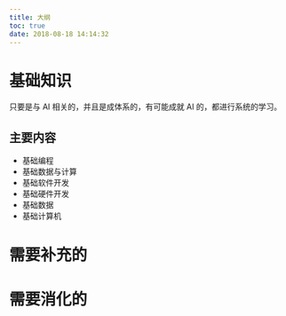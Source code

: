 ```yaml
---
title: 大纲
toc: true
date: 2018-08-18 14:14:32
---
```

# 基础知识

只要是与 AI 相关的，并且是成体系的，有可能成就 AI 的，都进行系统的学习。

## 主要内容


- 基础编程
- 基础数据与计算
- 基础软件开发
- 基础硬件开发
- 基础数据
- 基础计算机


# 需要补充的



# 需要消化的
